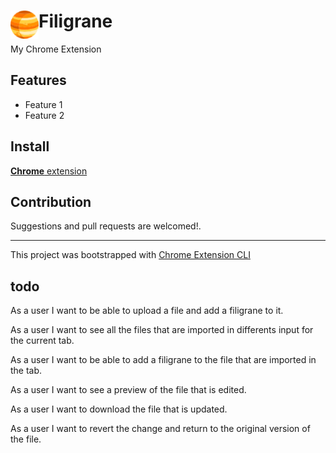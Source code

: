 # <img src="public/icons/icon_48.png" width="45" align="left"> Filigrane

My Chrome Extension

## Features

- Feature 1
- Feature 2

## Install

[**Chrome** extension]()

## Contribution

Suggestions and pull requests are welcomed!.

---

This project was bootstrapped with [Chrome Extension CLI](https://github.com/dutiyesh/chrome-extension-cli)

## todo

As a user I want to be able to upload a file and add a filigrane to it.

As a user I want to see all the files that are imported in differents input for the current tab.

As a user I want to be able to add a filigrane to the file that are imported in the tab.

As a user I want to see a preview of the file that is edited.

As a user I want to download the file that is updated.

As a user I want to revert the change and return to the original version of the file.
